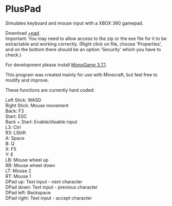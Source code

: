 # PlusPad
Simulates keyboard and mouse input with a XBOX 360 gamepad.

Download [+pad](https://github.com/KapitanH/PlusPad/releases/download/v2.1.1/+pad.zip).  
Important: You may need to allow access to the zip or the exe file for it to be extractable and working correctly. (Right click on file, choose 'Properties', and on the bottom there should be an option 'Security' which you have to check.)

For development please install [MonoGame 3.7.1](http://community.monogame.net/t/monogame-3-7-1-release/11173).  

This program was created mainly for use with Minecraft, but feel free to modify and improve.

These functions are currently hard coded:

Left Stick: WASD  
Right Stick: Mouse movement  
Back: F3  
Start: ESC  
Back + Start: Enable/disable input  
L3: Ctrl  
R3: LShift  
A: Space  
B: Q  
X: F5  
Y: E  
LB: Mouse wheel up  
RB: Mouse wheel down  
LT: Mouse 2  
RT: Mouse 1  
DPad up: Text input - next character  
DPad down: Text input - previous character  
DPad left: Backspace  
DPad right: Text input - accept character  

